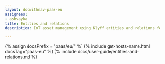 ```yaml
---
layout: docwithnav-paas-eu
assignees:
- ashvayka
title: Entities and relations
description: IoT asset management using Klyff entities and relations feature

---
```


{% assign docsPrefix = "paas/eu/" %}
{% include get-hosts-name.html docsTag="paas-eu" %}
{% include docs/user-guide/entities-and-relations.md %}

